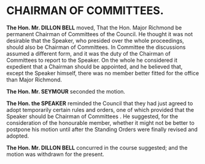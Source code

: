# CHAIRMAN OF COMMITTEES.

**The Hon. Mr. DILLON BELL** moved, That the Hon. Major Richmond be permanent Chairman of Committees of the Council. He thought it was not desirable that the Speaker, who presided over the whole proceedings, should also be Chairman of Committees. In Committee the discussions assumed a different form, and it was the duty of the Chairman of Committees to report to the Speaker. On the whole he considered it expedient that a Chairman should be appointed, and he believed that, except the Speaker himself, there was no member better fitted for the office than Major Richmond.

**The Hon. Mr. SEYMOUR** seconded the motion.

**The Hon. the SPEAKER** reminded the Council that they had just agreed to adopt temporarily certain rules and orders, one of which provided that the Speaker should be Chairman of Committees . He suggested, for the consideration of the honourable member, whether it might not be better to postpone his motion until after the Standing Orders were finally revised and adopted.

**The Hon. Mr. DILLON BELL** concurred in the course suggested; and the motion was withdrawn for the present.